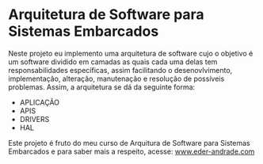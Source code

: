 # Arquitetura de Software para Sistemas Embarcados

Neste projeto eu implemento uma arquitetura de software cujo o objetivo é um software dividido em camadas as quais cada uma delas tem responsabilidades específicas, assim facilitando o desenovlvimento, implementação, alteração, manutenação e resolução de possíveis problemas. Assim, a arquitetura se dá da seguinte forma:

- APLICAÇÃO
- APIS
- DRIVERS
- HAL

Este projeto é fruto do meu curso de Arquitura de Software para Sistemas Embarcados e para saber mais a respeito, acesse:
www.eder-andrade.com

